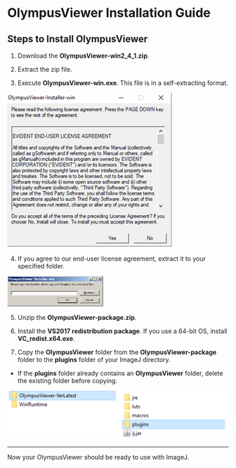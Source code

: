 # OlympusViewer Installation Guide

  

## Steps to Install OlympusViewer

  

1. Download the **OlympusViewer-win2_4_1.zip**.

2. Extract the zip file.

3. Execute **OlympusViewer-win.exe**. This file is in a self-extracting format.
   
![enter image description here](https://raw.githubusercontent.com/evident-imagejplugin/evident-viewer-guide/refs/heads/main/EvidentViewer_Installation_Guide_win_pic_1.png)

4. If you agree to our end-user license agreement, extract it to your specified folder.
   
![enter image description here](https://raw.githubusercontent.com/evident-imagejplugin/evident-viewer-guide/refs/heads/main/EvidentViewer_Installation_Guide_win_pic_2.png)

5. Unzip the **OlympusViewer-package.zip**.

6. Install the **VS2017 redistribution package**. If you use a 64-bit OS, install **VC_redist.x64.exe**.

7. Copy the **OlympusViewer** folder from the **OlympusViewer-package** folder to the **plugins** folder of your ImageJ directory.
- If the **plugins** folder already contains an **OlympusViewer** folder, delete the existing folder before copying.

![enter image description here](https://raw.githubusercontent.com/evident-imagejplugin/evident-viewer-guide/refs/heads/main/EvidentViewer_Installation_Guide_win_pic_3.png)



---

  

Now your OlympusViewer should be ready to use with ImageJ.
